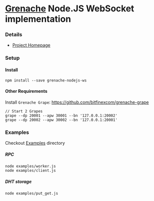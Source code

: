 # [Grenache](https://github.com/bitfinexcom/grenache) Node.JS WebSocket implementation

### Details
- [Project Homepage](https://github.com/bitfinexcom/grenache) 

### Setup

#### Install 
```
npm install --save grenache-nodejs-ws
```

#### Other Requirements

Install `Grenache Grape`: https://github.com/bitfinexcom/grenache-grape

```
// Start 2 Grapes
grape --dp 20001 --apw 30001 --bn '127.0.0.1:20002'
grape --dp 20002 --apw 30002 --bn '127.0.0.1:20001'
```

### Examples

Checkout [Examples](https://github.com/bitfinexcom/grenache-nodejs-http/tree/master/examples) directory

##### RPC

```
node examples/worker.js
node examples/client.js
```

##### DHT storage

```
node examples/put_get.js
```
